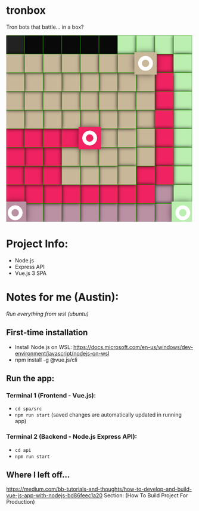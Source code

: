 # tronbox

Tron bots that battle... in a box?

![picture of tronbox in action](spa/src/assets/tronbox_dev_1.png)

# Project Info:

- Node.js
- Express API
- Vue.js 3 SPA

# Notes for me (Austin):

_Run everything from wsl (ubuntu)_

## First-time installation

- Install Node.js on WSL: https://docs.microsoft.com/en-us/windows/dev-environment/javascript/nodejs-on-wsl
- npm install -g @vue.js/cli

## Run the app:

### Terminal 1 (Frontend - Vue.js):

- `cd spa/src`
- `npm run start` (saved changes are automatically updated in running app)

### Terminal 2 (Backend - Node.js Express API):

- `cd api`
- `npm run start`

## Where I left off...

https://medium.com/bb-tutorials-and-thoughts/how-to-develop-and-build-vue-js-app-with-nodejs-bd86feec1a20
Section: (How To Build Project For Production)
